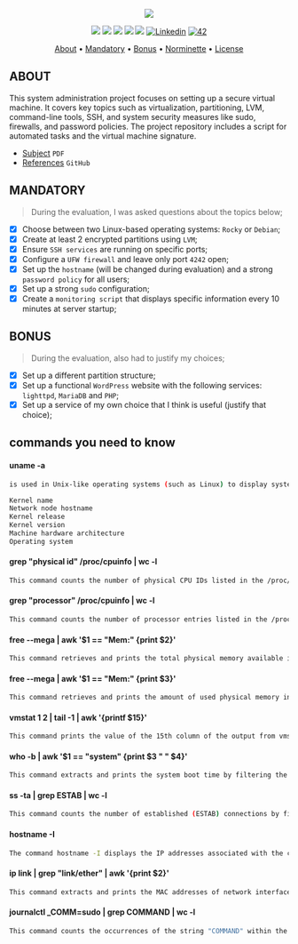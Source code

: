 <p align="center">
  <img src="https://github.com/mazen-tech/42-banner/blob/main/born2beroot1711382732.jpeg">
</p>

<p align="center">
	<img src="https://img.shields.io/badge/status-finished-success?color=%2312bab9&style=flat-square"/>
	<img src="https://img.shields.io/badge/evaluated-21%20%2F%2012%20%2F%202022-success?color=%2312bab9&style=flat-square"/>
	<img src="https://img.shields.io/badge/score-125%20%2F%20100-success?color=%2312bab9&style=flat-square"/>
	<img src="https://img.shields.io/github/languages/top/jotavare/born2beroot?color=%2312bab9&style=flat-square"/>
	<img src="https://img.shields.io/github/last-commit/jotavare/born2beroot?color=%2312bab9&style=flat-square"/>
	<a href='https://www.linkedin.com/in/joaoptoliveira' target="_blank"><img alt='Linkedin' src='https://img.shields.io/badge/LinkedIn-100000?style=flat-square&logo=Linkedin&logoColor=white&labelColor=0A66C2&color=0A66C2'/></a>
	<a href='https://profile.intra.42.fr/users/jotavare' target="_blank"><img alt='42' src='https://img.shields.io/badge/Porto-100000?style=flat-square&logo=42&logoColor=white&labelColor=000000&color=000000'/></a>
</p>

<p align="center">
	<a href="#about">About</a> •
	<a href="#mandatory">Mandatory</a> •
	<a href="#bonus">Bonus</a> •
	<a href="#norminette">Norminette</a> •
	<a href="#license">License</a>
</p>

## ABOUT
This system administration project focuses on setting up a secure virtual machine. It covers key topics such as virtualization, partitioning, LVM, command-line tools, SSH, and system security measures like sudo, firewalls, and password policies. The project repository includes a script for automated tasks and the virtual machine signature.

- [Subject](https://github.com/jotavare/born2beroot/blob/master/subject/en_subject_born2beroot.pdf) `PDF`
- [References](https://github.com/jotavare/42-resources#01-born2beroot) `GitHub`

## MANDATORY
> During the evaluation, I was asked questions about the topics below;
- [x] Choose between two Linux-based operating systems: `Rocky` or `Debian`;
- [x] Create at least 2 encrypted partitions using `LVM`;
- [x] Ensure `SSH services` are running on specific ports;
- [x] Configure a `UFW firewall` and leave only port `4242` open;
- [x] Set up the `hostname` (will be changed during evaluation) and a strong `password policy` for all users;
- [x] Set up a strong `sudo` configuration;
- [x] Create a `monitoring script` that displays specific information every 10 minutes at server startup;

## BONUS
> During the evaluation, also had to justify my choices;
- [x] Set up a different partition structure;
- [x] Set up a functional `WordPress` website with the following services: `lighttpd`, `MariaDB` and `PHP`;
- [x] Set up a service of my own choice that I think is useful (justify that choice);

## commands you need to know
#### uname -a

```bash
is used in Unix-like operating systems (such as Linux) to display system information. When you execute uname -a, it prints out various details about the system, including:

Kernel name
Network node hostname
Kernel release
Kernel version
Machine hardware architecture
Operating system
```

#### grep "physical id" /proc/cpuinfo | wc -l

```bash
This command counts the number of physical CPU IDs listed in the /proc/cpuinfo file and prints the count
```

#### grep "processor" /proc/cpuinfo | wc -l
```bash
This command counts the number of processor entries listed in the /proc/cpuinfo file and prints the count
```

#### free --mega | awk '$1 == "Mem:" {print $2}'
```bash
This command retrieves and prints the total physical memory available in megabytes by filtering the output of the free command using awk
```

#### free --mega | awk '$1 == "Mem:" {print $3}'
```bash
This command retrieves and prints the amount of used physical memory in megabytes by filtering the output of the free command using awk
```

#### vmstat 1 2 | tail -1 | awk '{printf $15}'
```bash
This command prints the value of the 15th column of the output from vmstat 1 2 command after filtering through tail, displaying the second set of statistics
```

#### who -b | awk '$1 == "system" {print $3 " " $4}'
```bash
This command extracts and prints the system boot time by filtering the output of the who -b command using awk, displaying the date and time
```
#### ss -ta | grep ESTAB | wc -l
```bash
This command counts the number of established (ESTAB) connections by filtering the output of ss -ta command using grep, then using wc -l to count the lines
```

#### hostname -I
```bash
The command hostname -I displays the IP addresses associated with the current system's hostname. It prints the IP addresses on a single line, separated by spaces
```

#### ip link | grep "link/ether" | awk '{print $2}'
```bash
This command extracts and prints the MAC addresses of network interfaces by filtering the output of ip link
```

#### journalctl _COMM=sudo | grep COMMAND | wc -l
```bash
This command counts the occurrences of the string "COMMAND" within the logs generated by the sudo command in the systemd journal
```
